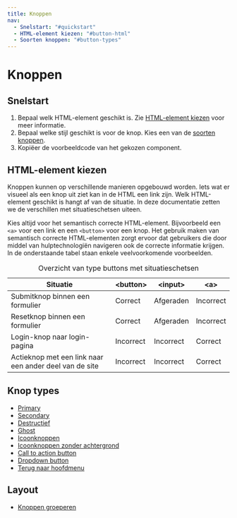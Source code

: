```yaml
---
title: Knoppen
nav:
  - Snelstart: "#quickstart"
  - HTML-element kiezen: "#button-html"
  - Soorten knoppen: "#button-types"
---
```


# Knoppen

<h2 id="quickstart">Snelstart</h2>

1. Bepaal welk HTML-element geschikt is. Zie [HTML-element kiezen](#button-html)
   voor meer informatie.
2. Bepaal welke stijl geschikt is voor de knop. Kies een van de [soorten
   knoppen](#button-types).
3. Kopiëer de voorbeeldcode van het gekozen component.

<h2 id="button-html">HTML-element kiezen</h2>

Knoppen kunnen op verschillende manieren opgebouwd worden. Iets wat er visueel
als een knop uit ziet kan in de HTML een link zijn. Welk HTML-element geschikt
is hangt af van de situatie. In deze documentatie zetten we de verschillen met
situatieschetsen uiteen.

Kies altijd voor het semantisch correcte HTML-element. Bijvoorbeeld een
`<a>` voor een link en een `<button>` voor een knop. Het gebruik maken van
semantisch correcte HTML-elementen zorgt ervoor dat gebruikers die door middel
van hulptechnologiën navigeren ook de correcte informatie krijgen. In de
onderstaande tabel staan enkele veelvoorkomende voorbeelden.

<div class="horizontal-scroll">
  <table>
    <caption> Overzicht van type buttons met situatieschetsen </caption>
    <thead>
      <tr>
        <th>Situatie</th>
        <th>&lt;button&gt;</th>
        <th>&lt;input&gt;</th>
        <th>&lt;a&gt;</th>
      </tr>
    </thead>
    <tbody>
      <tr>
        <td>Submitknop binnen een formulier</td>
        <td class="confirmation">Correct</td>
        <td class="warning">Afgeraden</td>
        <td class="error">Incorrect</td>
      </tr>
      <tr>
        <td>Resetknop binnen een formulier</td>
        <td class="confirmation">Correct</td>
        <td class="warning">Afgeraden</td>
        <td class="error">Incorrect</td>
      </tr>
      <tr>
        <td>Login-knop naar login-pagina</td>
        <td class="error">Incorrect</td>
        <td class="error">Incorrect</td>
        <td class="confirmation">Correct</td>
      </tr>
      <tr>
        <td>Actieknop met een link naar een ander deel van de site</td>
        <td class="error">Incorrect</td>
        <td class="error">Incorrect</td>
        <td class="confirmation">Correct</td>
      </tr>
    </tbody>
  </table>
</div>

  <h2 id="button-types">Knop types</h2>

  - [Primary](/components/button/button-base)
  - [Secondary](/components/button-secondary)
  - [Destructief](/components/button-destructive)
  - [Ghost](/components/button-ghost)
  - [Icoonknoppen](/components/button/icon)
  - [Icoonknoppen zonder achtergrond](/components/button-icon-only)
  - [Call to action button](/components/button/call-to-action)
  - [Dropdown button](/components/button-dropdown)
  - [Terug naar hoofdmenu](/components/button-to-top)


  <h2 id="button-layout">Layout</h2>

  - [Knoppen groeperen](/components/button/button-container)

